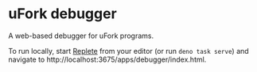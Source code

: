 # uFork debugger

A web-based debugger for uFork programs.

To run locally, start [Replete](https://repletejs.org) from
your editor (or run `deno task serve`) and navigate to
http://localhost:3675/apps/debugger/index.html.
